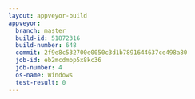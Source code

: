 ```yaml
---
layout: appveyor-build
appveyor:
  branch: master
  build-id: 51872316
  build-number: 648
  commit: 2f9e8c532700e0050c3d1b7891644637ce498a80
  job-id: eb2mcdmbp5x8kc36
  job-number: 4
  os-name: Windows
  test-result: 0
---
```

